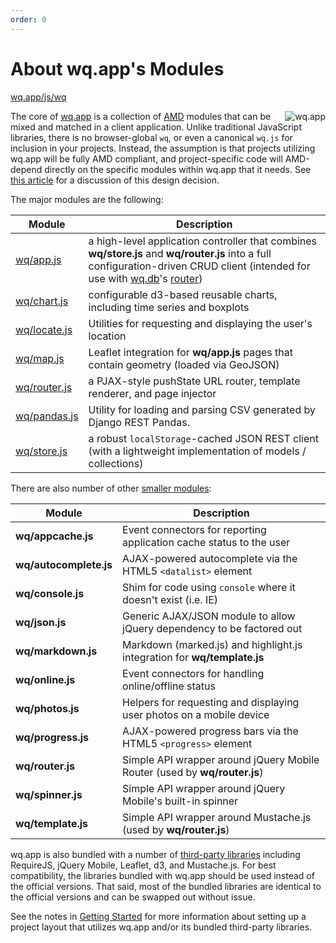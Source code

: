 ```yaml
---
order: 0
---
```


About wq.app's Modules
==============

[wq.app/js/wq]

<img align=right alt="wq.app" src="https://wq.io/images/128/wq.app.png">

The core of [wq.app] is a collection of [AMD] modules that can be mixed and matched in a client application.  Unlike traditional JavaScript libraries, there is no browser-global `wq`, or even a canonical `wq.js` for inclusion in your projects.  Instead, the assumption is that projects utilizing wq.app will be fully AMD compliant, and project-specific code will AMD-depend directly on the specific modules within wq.app that it needs.  See [this article] for a discussion of this design decision.

The major modules are the following:

| Module | Description |
|--------|-------------|
| [wq/app.js] | a high-level application controller that combines **wq/store.js** and **wq/router.js** into a full configuration-driven CRUD client (intended for use with [wq.db]'s [router]) |
| [wq/chart.js] | configurable d3-based reusable charts, including time series and boxplots |
| [wq/locate.js] | Utilities for requesting and displaying the user's location |
| [wq/map.js] | Leaflet integration for **wq/app.js** pages that contain geometry (loaded via GeoJSON) |
| [wq/router.js] | a PJAX-style pushState URL router, template renderer, and page injector |
| [wq/pandas.js] | Utility for loading and parsing CSV generated by Django REST Pandas. |
| [wq/store.js] | a robust `localStorage`-cached JSON REST client (with a lightweight implementation of models / collections) |
 
There are also number of other [smaller modules]:

| Module | Description |
|--------|-------------|
| **wq/appcache.js** | Event connectors for reporting application cache status to the user |
| **wq/autocomplete.js** | AJAX-powered autocomplete via the HTML5 `<datalist>` element |
| **wq/console.js** | Shim for code using `console` where it doesn't exist (i.e. IE) |
| **wq/json.js** | Generic AJAX/JSON module to allow jQuery dependency to be factored out |
| **wq/markdown.js** | Markdown (marked.js) and highlight.js integration for **wq/template.js** |
| **wq/online.js** | Event connectors for handling online/offline status |
| **wq/photos.js** | Helpers for requesting and displaying user photos on a mobile device |
| **wq/progress.js** | AJAX-powered progress bars via the HTML5 `<progress>` element |
| **wq/router.js** | Simple API wrapper around jQuery Mobile Router (used by **wq/router.js**) |
| **wq/spinner.js** | Simple API wrapper around jQuery Mobile's built-in spinner |
| **wq/template.js** | Simple API wrapper around Mustache.js (used by **wq/router.js**) |
  
wq.app is also bundled with a number of [third-party libraries] including RequireJS, jQuery Mobile, Leaflet, d3, and Mustache.js.  For best compatibility, the libraries bundled with wq.app should be used instead of the official versions.  That said, most of the bundled libraries are identical to the official versions and can be swapped out without issue.

See the notes in [Getting Started] for more information about setting up a project layout that utilizes wq.app and/or its bundled third-party libraries.

[wq.app]: https://wq.io/wq.app
[wq.app/js/wq]: https://github.com/wq/wq.app/blob/master/js/wq/
[AMD]: https://wq.io/docs/amd
[this article]: https://wq.io/docs/amd
[wq/app.js]: https://wq.io/docs/app-js
[wq/chart.js]: https://wq.io/docs/chart-js
[wq/locate.js]: https://wq.io/docs/locate-js
[wq/map.js]: https://wq.io/docs/map-js
[wq/router.js]: https://wq.io/docs/router-js
[wq/pandas.js]: https://wq.io/docs/pandas-js
[wq/store.js]: https://wq.io/docs/store-js
[smaller modules]: https://wq.io/docs/other-modules
[third-party libraries]: https://wq.io/docs/third-party
[wq.db]: https://wq.io/wq.db
[router]: https://wq.io/docs/router
[Getting Started]: https://wq.io/docs/setup
